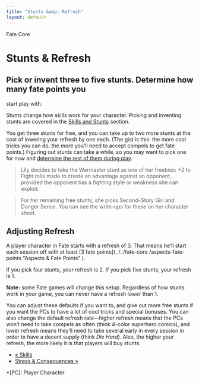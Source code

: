 ```yaml
---
title: "Stunts &amp; Refresh"
layout: default
---
```

    
Fate Core

#  Stunts &amp; Refresh

## Pick or invent three to five stunts. Determine how many fate points you
start play with.

Stunts change how skills work for your character. Picking and inventing stunts
are covered in the [Skills and Stunts](../../fate-core/skills-stunts)
section.

You get three stunts for free, and you can take up to two more stunts at the
cost of lowering your refresh by one each. (The gist is this: the more cool
tricks you can do, the more you’ll need to accept compels to get fate points.)
Figuring out stunts can take a while, so you may want to pick one for now and
[determine the rest of them during play](../../fate-core/phase-trio).

> Lily decides to take the Warmaster stunt as one of her freebies: +2 to Fight
rolls made to create an advantage against an opponent, provided the opponent
has a fighting style or weakness she can exploit.

>

> For her remaining free stunts, she picks Second-Story Girl and Danger Sense.
You can see the write-ups for these on her character sheet.

## Adjusting Refresh

A player character in Fate starts with a refresh of 3. That means he’ll start
each session off with at least [3 fate points](../../fate-core
/aspects-fate-points "Aspects & Fate Points" ).

If you pick four stunts, your refresh is 2. If you pick five stunts, your
refresh is 1.

**Note:** some Fate games will change this setup. Regardless of how stunts work in your game, you can never have a refresh lower than 1.

You can adjust these defaults if you want to, and give out more free stunts if
you want the PCs to have a lot of cool tricks and special bonuses. You can
also change the default refresh rate—higher refresh means that the PCs won’t
need to take compels as often (think 4-color superhero comics), and lower
refresh means they’ll need to take several early in every session in order to
have a decent supply (think _Die Hard_). Also, the higher your refresh, the
more likely it is that players will buy stunts.

  * [« Skills](/fate-core/skills)
  * [Stress &amp; Consequences »](/fate-core/stress-consequences)

  *[PC]: Player Character

